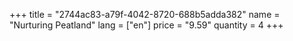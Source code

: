 +++
title = "2744ac83-a79f-4042-8720-688b5adda382"
name = "Nurturing Peatland"
lang = ["en"]
price = "9.59"
quantity = 4
+++
